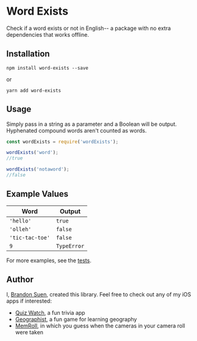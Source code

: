 # Word Exists
Check if a word exists or not in English-- a package with no extra dependencies that works offline.
## Installation
```
npm install word-exists --save
```
or
```
yarn add word-exists
```
## Usage
Simply pass in a string as a parameter and a Boolean will be output. Hyphenated compound words aren't counted as words.
```js
const wordExists = require('wordExists');

wordExists('word');
//true

wordExists('notaword');
//false
```
## Example Values
Word | Output
--- | ---
`'hello'` |  `true`
`'olleh'` | `false`
`'tic-tac-toe'` | `false`
`9` | `TypeError`

For more examples, see the [tests](https://github.com/Brandons42/word-exists/blob/master/wordExists.test.js).
## Author
I, [Brandon Suen](https://bsuen.netlify.com/), created this library. Feel free to check out any of my iOS apps if interested:
- [Quiz Watch](https://apps.apple.com/us/app/quiz-watch/id1454913754?ls=1), a fun trivia app
- [Geographist](https://apps.apple.com/us/app/geographist/id1470035851), a fun game for learning geography
- [MemRoll](https://apps.apple.com/us/app/memroll/id1459782811), in which you guess when the cameras in your camera roll were taken
